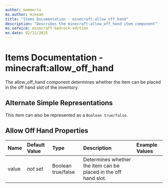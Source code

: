 ```yaml
---
author: mammerla
ms.author: mikeam
title: "Items Documentation - minecraft:allow_off_hand"
description: "Describes the minecraft:allow_off_hand item component"
ms.service: minecraft-bedrock-edition
ms.date: 02/11/2025 
---
```


# Items Documentation - minecraft:allow_off_hand

The allow_off_hand component determines whether the item can be placed in the off hand slot of the inventory.

## Alternate Simple Representations

This item can also be represented as a `Boolean true/false`.


## Allow Off Hand Properties

|Name       |Default Value |Type |Description |Example Values |
|:----------|:-------------|:----|:-----------|:------------- |
| value | *not set* | Boolean true/false | Determines whether the item can be placed in the off hand slot. |  | 